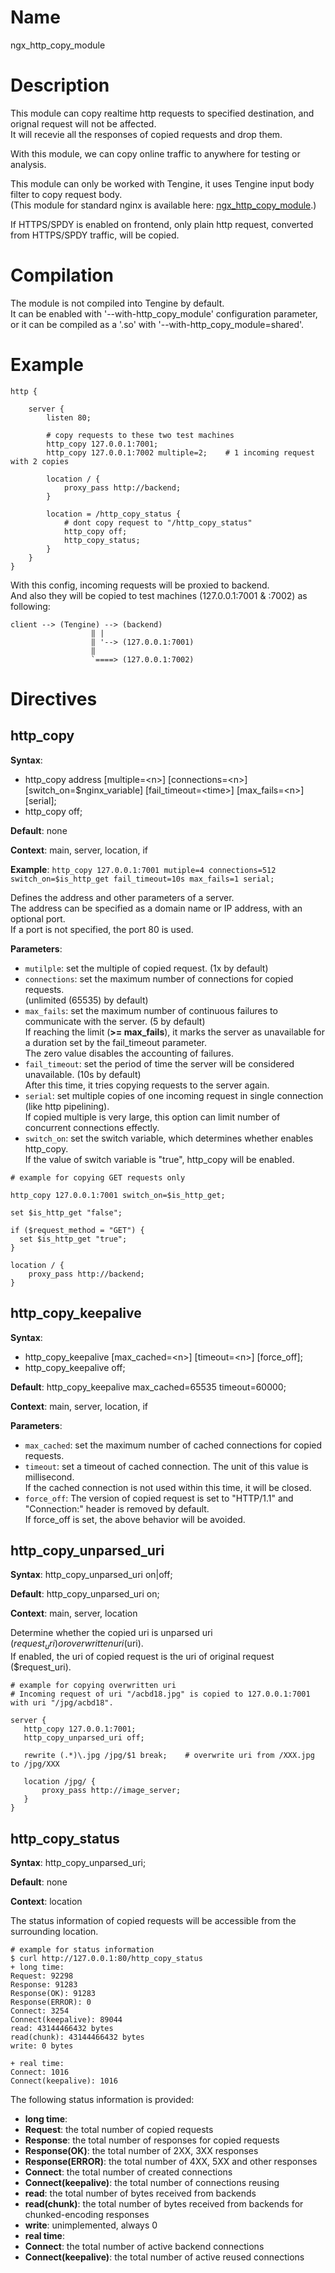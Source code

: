 Name
====

ngx_http_copy_module

Description
===========

This module can copy realtime http requests to specified destination, and orignal request will not be affected.<br>
It will recevie all the responses of copied requests and drop them.

With this module, we can copy online traffic to anywhere for testing or analysis.

This module can only be worked with Tengine, it uses Tengine input body filter to copy request body.<br>
(This module for standard nginx is available here: [ngx_http_copy_module](http://github.com/chobits/ngx_http_copy_module).)

If HTTPS/SPDY is enabled on frontend, only plain http request, converted from HTTPS/SPDY traffic, will be copied.


Compilation
===========

The module is not compiled into Tengine by default.<br>
It can be enabled with '--with-http_copy_module' configuration parameter,<br>
or it can be compiled as a '.so' with '--with-http_copy_module=shared'.


Example
=======

```
http {

    server {
        listen 80;

        # copy requests to these two test machines
        http_copy 127.0.0.1:7001;
        http_copy 127.0.0.1:7002 multiple=2;    # 1 incoming request with 2 copies

        location / {
            proxy_pass http://backend;
        }

        location = /http_copy_status {
            # dont copy request to "/http_copy_status"
            http_copy off;
            http_copy_status;
        }
    }
}
```

With this config, incoming requests will be proxied to backend.<br>
And also they will be copied to test machines (127.0.0.1:7001 & :7002) as following:

```
client --> (Tengine) --> (backend)
                  ‖ |
                  ‖ '--> (127.0.0.1:7001)
                  ‖
                  `====> (127.0.0.1:7002)
```

Directives
==========

http_copy
---------

**Syntax**:
* http_copy address [multiple=\<n>] [connections=\<n>] [switch_on=$nginx_variable] [fail_timeout=\<time>] [max_fails=\<n>] [serial];
* http_copy off;

**Default**: none

**Context**: main, server, location, if

**Example**: `http_copy 127.0.0.1:7001 mutiple=4 connections=512 switch_on=$is_http_get fail_timeout=10s max_fails=1 serial;`

Defines the address and other parameters of a server.<br>
The address can be specified as a domain name or IP address, with an optional port.<br>
If a port is not specified, the port 80 is used.

**Parameters**:
* `mutilple`:
   set the multiple of copied request. (1x by default)
* `connections`:
   set the maximum number of connections for copied requests.<br>
   (unlimited (65535) by default)
*  `max_fails`:
   set the maximum number of continuous failures to communicate with the server. (5 by default)<br>
   If reaching the limit (**>= max_fails**), it marks the server as unavailable for a duration set by the fail_timeout parameter. <br>
   The zero value disables the accounting of failures.
*  `fail_timeout`:
   set the period of time the server will be considered unavailable. (10s by default)<br>
   After this time, it tries copying requests to the server again.
* `serial`:
   set multiple copies of one incoming request in single connection (like http pipelining).<br>
   If copied multiple is very large, this option can limit number of concurrent connections effectly.
* `switch_on`:
   set the switch variable, which determines whether enables http_copy.<br>
   If the value of switch variable is "true", http_copy will be enabled.

```
# example for copying GET requests only

http_copy 127.0.0.1:7001 switch_on=$is_http_get;

set $is_http_get "false";

if ($request_method = "GET") {
  set $is_http_get "true";
}

location / {
    proxy_pass http://backend;
}
```

http_copy_keepalive
-------------------

**Syntax**:
* http_copy_keepalive [max_cached=\<n>] [timeout=\<n>] [force_off];
* http_copy_keepalive off;

**Default**: http_copy_keepalive max_cached=65535 timeout=60000;

**Context**: main, server, location, if

**Parameters**:
* `max_cached`:
  set the maximum number of cached connections for copied requests.
* `timeout`:
  set a timeout of cached connection. The unit of this value is millisecond.<br>
  If the cached connection is not used within this time, it will be closed.
* `force_off`:
  The version of copied request is set to "HTTP/1.1" and "Connection:" header is removed by default.<br>
  If force_off is set, the above behavior will be avoided.

http_copy_unparsed_uri
----------------------

**Syntax**: http_copy_unparsed_uri on|off;

**Default**: http_copy_unparsed_uri on;

**Context**: main, server, location

Determine whether the copied uri is unparsed uri ($request_uri) or overwritten uri ($uri).<br>
If enabled, the uri of copied request is the uri of original request ($request_uri).

```
# example for copying overwritten uri
# Incoming request of uri "/acbd18.jpg" is copied to 127.0.0.1:7001 with uri "/jpg/acbd18".

server {
   http_copy 127.0.0.1:7001;
   http_copy_unparsed_uri off;

   rewrite (.*)\.jpg /jpg/$1 break;    # overwrite uri from /XXX.jpg to /jpg/XXX

   location /jpg/ {
       proxy_pass http://image_server;
   }
}
```

http_copy_status
----------------

**Syntax**: http_copy_unparsed_uri;

**Default**: none

**Context**: location

The status information of copied requests will be accessible from the surrounding location.

```
# example for status information
$ curl http://127.0.0.1:80/http_copy_status
+ long time:
Request: 92298
Response: 91283
Response(OK): 91283
Response(ERROR): 0
Connect: 3254
Connect(keepalive): 89044
read: 43144466432 bytes
read(chunk): 43144466432 bytes
write: 0 bytes

+ real time:
Connect: 1016
Connect(keepalive): 1016
```

The following status information is provided:
- **long time**:
 - **Request**: the total number of copied requests
 - **Response**: the total number of responses for copied requests
 - **Response(OK)**: the total number of 2XX, 3XX responses
 - **Response(ERROR)**: the total number of 4XX, 5XX and other responses
 - **Connect**: the total number of created connections
 - **Connect(keepalive)**: the total number of connections reusing
 - **read**: the total number of bytes received from backends 
 - **read(chunk)**: the total number of bytes received from backends for chunked-encoding responses
 - **write**: unimplemented, always 0
- **real time**:
 - **Connect**: the total number of active backend connections
 - **Connect(keepalive)**: the total number of active reused connections
